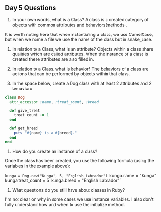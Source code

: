 ## Day 5 Questions

1. In your own words, what is a Class?
A class is a created category of objects with common attributes and behaviors(methods).

It is worth noting here that when instantiating a class, we use CamelCase, but when we name a file we use the name of the class but in snake_case.

1. In relation to a Class, what is an attribute?
Objects within a class share qualities which are called attributes. When the instance of a class is created these attributes are also filled in.

1. In relation to a Class, what is behavior?
The behaviors of a class are actions that can be performed by objects within that class.

1. In the space below, create a Dog class with at least 2 attributes and 2 behaviors

```Ruby
class Dog
  attr_accessor :name, :treat_count, :breed

  def give_treat
    treat_count -= 1
  end   

  def get_breed
    puts "#{name} is a #{breed}."
  end
end
```

1. How do you create an instance of a class?

Once the class has been created, you use the following formula (using the variables in the example above):

`kunga = Dog.new("Kunga", 5, "English Labrador")
`kunga.name = "Kunga"`
`kunga.treat_count = 5`
`kunga.breed = "English Labrador"`

1. What questions do you still have about classes in Ruby?

I'm not clear on why in some cases we use instance variables.
I also don't fully understand how and when to use the initialize method.
